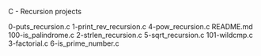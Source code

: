 C - Recursion projects

0-puts_recursion.c   1-print_rev_recursion.c  4-pow_recursion.c    README.md
100-is_palindrome.c  2-strlen_recursion.c     5-sqrt_recursion.c
101-wildcmp.c        3-factorial.c            6-is_prime_number.c
